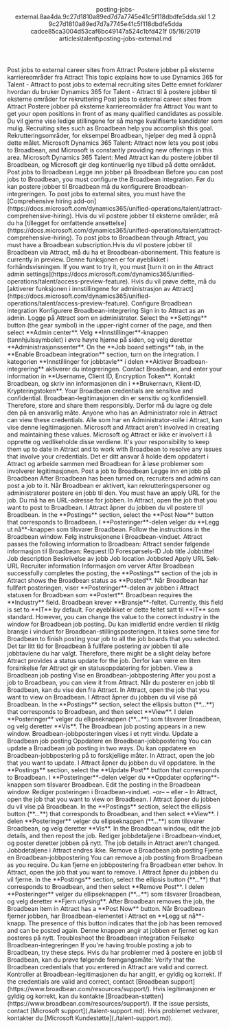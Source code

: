 <?xml version="1.0" encoding="UTF-8"?>
<xliff xmlns:logoport="urn:logoport:xliffeditor:xliff-extras:1.0" xmlns:tilt="urn:logoport:xliffeditor:tilt-non-translatables:1.0" xmlns:xsi="http://www.w3.org/2001/XMLSchema-instance" xmlns="urn:oasis:names:tc:xliff:document:1.2" xmlns:xliffext="urn:microsoft:content:schema:xliffextensions" version="1.2" xsi:schemaLocation="urn:oasis:names:tc:xliff:document:1.2 xliff-core-1.2-transitional.xsd">
  <file datatype="xml" source-language="en-US" original="posting-jobs-external.md" target-language="nb-NO">
    <header>
      <tool tool-company="Microsoft" tool-version="1.0-7889195" tool-name="mdxliff" tool-id="mdxliff"/>
      <xliffext:skl_file_name>posting-jobs-external.8aa4da.9c27d1810a89ed7d7a7745e41c5f118dbdfe5dda.skl</xliffext:skl_file_name>
      <xliffext:version>1.2</xliffext:version>
      <xliffext:ms.openlocfilehash>9c27d1810a89ed7d7a7745e41c5f118dbdfe5dda</xliffext:ms.openlocfilehash>
      <xliffext:ms.sourcegitcommit>cadce85ca3004d53caf6bc49147a524c1bfd421f</xliffext:ms.sourcegitcommit>
      <xliffext:ms.lasthandoff>05/16/2019</xliffext:ms.lasthandoff>
      <xliffext:ms.openlocfilepath>articles\talent\posting-jobs-external.md</xliffext:ms.openlocfilepath>
    </header>
    <body>
      <group extype="content" id="content">
        <trans-unit xml:space="preserve" translate="yes" id="101" restype="x-metadata">
          <source>Post jobs to external career sites from Attract</source>
        <target logoport:matchpercent="101" state="translated" state-qualifier="leveraged-tm">Postere jobber på eksterne karriereområder fra Attract</target></trans-unit>
        <trans-unit xml:space="preserve" translate="yes" id="102" restype="x-metadata">
          <source>This topic explains how to use Dynamics 365 for Talent - Attract to post jobs to external recruiting sites</source>
        <target logoport:matchpercent="101" state="translated" state-qualifier="leveraged-tm">Dette emnet forklarer hvordan du bruker Dynamics 365 for Talent - Attract til å postere jobber til eksterne områder for rekruttering</target></trans-unit>
        <trans-unit xml:space="preserve" translate="yes" id="103">
          <source>Post jobs to external career sites from Attract</source>
        <target logoport:matchpercent="101" state="translated" state-qualifier="leveraged-tm">Postere jobber på eksterne karriereområder fra Attract</target></trans-unit>
        <trans-unit xml:space="preserve" translate="yes" id="104">
          <source>You want to get your open positions in front of as many qualified candidates as possible.</source>
        <target logoport:matchpercent="101" state="translated" state-qualifier="leveraged-tm">Du vil gjerne vise ledige stillingene for så mange kvalifiserte kandidater som mulig.</target></trans-unit>
        <trans-unit xml:space="preserve" translate="yes" id="105">
          <source>Recruiting sites such as Broadbean help you accomplish this goal.</source>
        <target logoport:matchpercent="101" state="translated" state-qualifier="leveraged-tm">Rekrutteringsområder, for eksempel Broadbean, hjelper deg med å oppnå dette målet.</target></trans-unit>
        <trans-unit xml:space="preserve" translate="yes" id="106">
          <source>Microsoft Dynamics 365 Talent: Attract now lets you post jobs to Broadbean, and Microsoft is constantly providing new offerings in this area.</source>
        <target logoport:matchpercent="101" state="translated" state-qualifier="leveraged-tm">Microsoft Dynamics 365 Talent: Med Attract kan du postere jobber til Broadbean, og Microsoft gir deg kontinuerlig nye tilbud på dette området.</target></trans-unit>
        <trans-unit xml:space="preserve" translate="yes" id="107">
          <source>Post jobs to Broadbean</source>
        <target logoport:matchpercent="101" state="translated" state-qualifier="leveraged-tm">Legge inn jobber på Broadbean</target></trans-unit>
        <trans-unit xml:space="preserve" translate="yes" id="108">
          <source>Before you can post jobs to Broadbean, you must configure the Broadbean integration.</source>
        <target logoport:matchpercent="101" state="translated" state-qualifier="leveraged-tm">Før du kan postere jobber til Broadbean må du konfigurere Broadbean-integreringen.</target></trans-unit>
        <trans-unit xml:space="preserve" translate="yes" id="109">
          <source>To post jobs to external sites, you must have the <bpt id="p1">[</bpt>Comprehensive hiring add-on<ept id="p1">](https://docs.microsoft.com/dynamics365/unified-operations/talent/attract-comprehensive-hiring)</ept>.</source>
        <target logoport:matchpercent="100" state="translated" state-qualifier="leveraged-tm">Hvis du vil postere jobber til eksterne områder, må du ha <bpt id="p1">[</bpt>tillegget for omfattende ansettelse<ept id="p1">](https://docs.microsoft.com/dynamics365/unified-operations/talent/attract-comprehensive-hiring)</ept>.</target></trans-unit>
        <trans-unit xml:space="preserve" translate="yes" id="110">
          <source>To post jobs to Broadbean through Attract, you must have a Broadbean subscription.</source><target logoport:matchpercent="70" state="translated" state-qualifier="leveraged-mt">Hvis du vil postere jobber til Broadbean via Attract, må du ha et Broadbean-abonnement.</target>
        </trans-unit>
        <trans-unit xml:space="preserve" translate="yes" id="111">
          <source>This feature is currently in preview.</source>
        <target logoport:matchpercent="100" state="translated" state-qualifier="leveraged-tm">Denne funksjonen er for øyeblikket i forhåndsvisningen.</target></trans-unit>
        <trans-unit xml:space="preserve" translate="yes" id="112">
          <source>If you want to try it, you must <bpt id="p1">[</bpt>turn it on in the Attract admin settings<ept id="p1">](https://docs.microsoft.com/dynamics365/unified-operations/talent/access-preview-feature)</ept>.</source>
        <target logoport:matchpercent="100" state="translated" state-qualifier="leveraged-tm">Hvis du vil prøve dette, må du <bpt id="p1">[</bpt>aktiverer funksjonen i innstillingene for administrasjon av Attract<ept id="p1">](https://docs.microsoft.com/dynamics365/unified-operations/talent/access-preview-feature)</ept>.</target></trans-unit>
        <trans-unit xml:space="preserve" translate="yes" id="113">
          <source>Configure Broadbean integration</source>
        <target logoport:matchpercent="101" state="translated" state-qualifier="leveraged-tm">Konfigurere Broadbean-integrering</target></trans-unit>
        <trans-unit xml:space="preserve" translate="yes" id="114">
          <source>Sign in to Attract as an admin.</source>
        <target logoport:matchpercent="101" state="translated" state-qualifier="leveraged-tm">Logge på Attract som en administrator.</target></trans-unit>
        <trans-unit xml:space="preserve" translate="yes" id="115">
          <source>Select the <bpt id="p1">**</bpt>Settings<ept id="p1">**</ept> button (the gear symbol) in the upper-right corner of the page, and then select <bpt id="p2">**</bpt>Admin center<ept id="p2">**</ept>.</source>
        <target logoport:matchpercent="101" state="translated" state-qualifier="leveraged-tm">Velg <bpt id="p1">**</bpt>Innstillinger<ept id="p1">**</ept>-knappen (tannhjulssymbolet) i øvre høyre hjørne på siden, og velg deretter <bpt id="p2">**</bpt>Administrasjonssenter<ept id="p2">**</ept>.</target></trans-unit>
        <trans-unit xml:space="preserve" translate="yes" id="116">
          <source>On the <bpt id="p1">**</bpt>Job board settings<ept id="p1">**</ept> tab, in the <bpt id="p2">**</bpt>Enable Broadbean integration<ept id="p2">**</ept> section, turn on the integration.</source>
        <target logoport:matchpercent="101" state="translated" state-qualifier="leveraged-tm">I kategorien <bpt id="p1">**</bpt>Innstillinger for jobbtavle<ept id="p1">**</ept> i delen <bpt id="p2">**</bpt>Aktiver Broadbean-integrering<ept id="p2">**</ept> aktiverer du integreringen.</target></trans-unit>
        <trans-unit xml:space="preserve" translate="yes" id="117">
          <source>Contact Broadbean, and enter your information in <bpt id="p1">**</bpt>Username, Client ID, Encryption Token<ept id="p1">**</ept>.</source>
        <target logoport:matchpercent="101" state="translated" state-qualifier="leveraged-tm">Kontakt Broadbean, og skriv inn informasjonen din i <bpt id="p1">**</bpt>Brukernavn, Klient-ID, Krypteringstoken<ept id="p1">**</ept>.</target></trans-unit>
        <trans-unit xml:space="preserve" translate="yes" id="118">
          <source>Your Broadbean credentials are sensitive and confidential.</source>
        <target logoport:matchpercent="101" state="translated" state-qualifier="leveraged-tm">Broadbean-legitimasjonen din er sensitiv og konfidensiell.</target></trans-unit>
        <trans-unit xml:space="preserve" translate="yes" id="119">
          <source>Therefore, store and share them responsibly.</source>
        <target logoport:matchpercent="101" state="translated" state-qualifier="leveraged-tm">Derfor må du lagre og dele den på en ansvarlig måte.</target></trans-unit>
        <trans-unit xml:space="preserve" translate="yes" id="120">
          <source>Anyone who has an Administrator role in Attract can view these credentials.</source>
        <target logoport:matchpercent="101" state="translated" state-qualifier="leveraged-tm">Alle som har en Administrator-rolle i Attract, kan vise denne legitimasjonen.</target></trans-unit>
        <trans-unit xml:space="preserve" translate="yes" id="121">
          <source>Microsoft and Attract aren't involved in creating and maintaining these values.</source>
        <target logoport:matchpercent="101" state="translated" state-qualifier="leveraged-tm">Microsoft og Attract er ikke er involvert i å opprette og vedlikeholde disse verdiene.</target></trans-unit>
        <trans-unit xml:space="preserve" translate="yes" id="122">
          <source>It's your responsibility to keep them up to date in Attract and to work with Broadbean to resolve any issues that involve your credentials.</source>
        <target logoport:matchpercent="101" state="translated" state-qualifier="leveraged-tm">Det er ditt ansvar å holde dem oppdatert i Attract og arbeide sammen med Broadbean for å løse problemer som involverer legitimasjonen.</target></trans-unit>
        <trans-unit xml:space="preserve" translate="yes" id="123">
          <source>Post a job to Broadbean</source>
        <target logoport:matchpercent="101" state="translated" state-qualifier="leveraged-tm">Legge inn en jobb på Broadbean</target></trans-unit>
        <trans-unit xml:space="preserve" translate="yes" id="124">
          <source>After Broadbean has been turned on, recruiters and admins can post a job to it.</source>
        <target logoport:matchpercent="101" state="translated" state-qualifier="leveraged-tm">Når Broadbean er aktivert, kan rekrutteringspersoner og administratorer postere en jobb til den.</target></trans-unit>
        <trans-unit xml:space="preserve" translate="yes" id="125">
          <source>You must have an apply URL for the job.</source>
        <target logoport:matchpercent="101" state="translated" state-qualifier="leveraged-tm">Du må ha en URL-adresse for jobben.</target></trans-unit>
        <trans-unit xml:space="preserve" translate="yes" id="126">
          <source>In Attract, open the job that you want to post to Broadbean.</source>
        <target logoport:matchpercent="101" state="translated" state-qualifier="leveraged-tm">I Attract åpner du jobben du vil postere til Broadbean.</target></trans-unit>
        <trans-unit xml:space="preserve" translate="yes" id="127">
          <source>In the <bpt id="p1">**</bpt>Postings<ept id="p1">**</ept> section, select the <bpt id="p2">**</bpt>Post Now<ept id="p2">**</ept> button that corresponds to Broadbean.</source>
        <target logoport:matchpercent="101" state="translated" state-qualifier="leveraged-tm">I <bpt id="p1">**</bpt>Posteringer<ept id="p1">**</ept>-delen velger du <bpt id="p2">**</bpt>Legg ut nå<ept id="p2">**</ept>-knappen som tilsvarer Broadbean.</target></trans-unit>
        <trans-unit xml:space="preserve" translate="yes" id="128">
          <source>Follow the instructions in the Broadbean window.</source>
        <target logoport:matchpercent="101" state="translated" state-qualifier="leveraged-tm">Følg instruksjonene i Broadbean-vinduet.</target></trans-unit>
        <trans-unit xml:space="preserve" translate="yes" id="129">
          <source>Attract passes the following information to Broadbean:</source>
        <target logoport:matchpercent="101" state="translated" state-qualifier="leveraged-tm">Attract sender følgende informasjon til Broadbean:</target></trans-unit>
        <trans-unit xml:space="preserve" translate="yes" id="130">
          <source>Request ID</source>
        <target logoport:matchpercent="101" state="translated" state-qualifier="leveraged-tm">Forespørsels-ID</target></trans-unit>
        <trans-unit xml:space="preserve" translate="yes" id="131">
          <source>Job title</source>
        <target logoport:matchpercent="101" state="translated" state-qualifier="leveraged-tm">Jobbtittel</target></trans-unit>
        <trans-unit xml:space="preserve" translate="yes" id="132">
          <source>Job description</source>
        <target logoport:matchpercent="101" state="translated" state-qualifier="leveraged-tm">Beskrivelse av jobb</target></trans-unit>
        <trans-unit xml:space="preserve" translate="yes" id="133">
          <source>Job location</source>
        <target logoport:matchpercent="101" state="translated" state-qualifier="leveraged-tm">Jobbsted</target></trans-unit>
        <trans-unit xml:space="preserve" translate="yes" id="134">
          <source>Apply URL</source>
        <target logoport:matchpercent="101" state="translated" state-qualifier="leveraged-tm">Søk-URL</target></trans-unit>
        <trans-unit xml:space="preserve" translate="yes" id="135">
          <source>Recruiter information</source>
        <target logoport:matchpercent="101" state="translated" state-qualifier="leveraged-tm">Informasjon om verver</target></trans-unit>
        <trans-unit xml:space="preserve" translate="yes" id="136">
          <source>After Broadbean successfully completes the posting, the <bpt id="p1">**</bpt>Postings<ept id="p1">**</ept> section of the job in Attract shows the Broadbean status as <bpt id="p2">**</bpt>Posted<ept id="p2">**</ept>.</source>
        <target logoport:matchpercent="101" state="translated" state-qualifier="leveraged-tm">Når Broadbean har fullført posteringen, viser <bpt id="p1">**</bpt>Posteringer<ept id="p1">**</ept>-delen av jobben i Attract statusen for Broadbean som <bpt id="p2">**</bpt>Postert<ept id="p2">**</ept>.</target></trans-unit>
        <trans-unit xml:space="preserve" translate="yes" id="137">
          <source>Broadbean requires the <bpt id="p1">**</bpt>Industry<ept id="p1">**</ept> field.</source>
        <target logoport:matchpercent="101" state="translated" state-qualifier="leveraged-tm">Broadbean krever <bpt id="p1">**</bpt>Bransje<ept id="p1">**</ept>-feltet.</target></trans-unit>
        <trans-unit xml:space="preserve" translate="yes" id="138">
          <source>Currently, this field is set to <bpt id="p1">**</bpt>IT<ept id="p1">**</ept> by default.</source>
        <target logoport:matchpercent="101" state="translated" state-qualifier="leveraged-tm">For øyeblikket er dette feltet satt til <bpt id="p1">**</bpt>IT<ept id="p1">**</ept> som standard.</target></trans-unit>
        <trans-unit xml:space="preserve" translate="yes" id="139">
          <source>However, you can change the value to the correct industry in the window for Broadbean job posting.</source>
        <target logoport:matchpercent="101" state="translated" state-qualifier="leveraged-tm">Du kan imidlertid endre verdien til riktig bransje i vinduet for Broadbean-stillingsposteringen.</target></trans-unit>
        <trans-unit xml:space="preserve" translate="yes" id="140">
          <source>It takes some time for Broadbean to finish posting your job to all the job boards that you selected.</source>
        <target logoport:matchpercent="101" state="translated" state-qualifier="leveraged-tm">Det tar litt tid for Broadbean å fullføre postering av jobben til alle jobbtavlene du har valgt.</target></trans-unit>
        <trans-unit xml:space="preserve" translate="yes" id="141">
          <source>Therefore, there might be a slight delay before Attract provides a status update for the job.</source>
        <target logoport:matchpercent="101" state="translated" state-qualifier="leveraged-tm">Derfor kan være en liten forsinkelse før Attract gir en statusoppdatering for jobben.</target></trans-unit>
        <trans-unit xml:space="preserve" translate="yes" id="142">
          <source>View a Broadbean job posting</source>
        <target logoport:matchpercent="101" state="translated" state-qualifier="leveraged-tm">Vise en Broadbean-jobbpostering</target></trans-unit>
        <trans-unit xml:space="preserve" translate="yes" id="143">
          <source>After you post a job to Broadbean, you can view it from Attract.</source>
        <target logoport:matchpercent="101" state="translated" state-qualifier="leveraged-tm">Når du posterer en jobb til Broadbean, kan du vise den fra Attract.</target></trans-unit>
        <trans-unit xml:space="preserve" translate="yes" id="144">
          <source>In Attract, open the job that you want to view on Broadbean.</source>
        <target logoport:matchpercent="101" state="translated" state-qualifier="leveraged-tm">I Attract åpner du jobben du vil vise på Broadbean.</target></trans-unit>
        <trans-unit xml:space="preserve" translate="yes" id="145">
          <source>In the <bpt id="p1">**</bpt>Postings<ept id="p1">**</ept> section, select the ellipsis button (<bpt id="p2">**</bpt>...<ept id="p2">**</ept>) that corresponds to Broadbean, and then select <bpt id="p3">**</bpt>View<ept id="p3">**</ept>.</source>
        <target logoport:matchpercent="101" state="translated" state-qualifier="leveraged-tm">I delen <bpt id="p1">**</bpt>Posteringer<ept id="p1">**</ept> velger du ellipseknappen (<bpt id="p2">**</bpt>...<ept id="p2">**</ept>) som tilsvarer Broadbean, og velg deretter <bpt id="p3">**</bpt>Vis<ept id="p3">**</ept>.</target></trans-unit>
        <trans-unit xml:space="preserve" translate="yes" id="146">
          <source>The Broadbean job posting appears in a new window.</source>
        <target logoport:matchpercent="101" state="translated" state-qualifier="leveraged-tm">Broadbean-jobbposteringen vises i et nytt vindu.</target></trans-unit>
        <trans-unit xml:space="preserve" translate="yes" id="147">
          <source>Update a Broadbean job posting</source>
        <target logoport:matchpercent="101" state="translated" state-qualifier="leveraged-tm">Oppdatere en Broadbean-jobbpostering</target></trans-unit>
        <trans-unit xml:space="preserve" translate="yes" id="148">
          <source>You can update a Broadbean job posting in two ways.</source>
        <target logoport:matchpercent="101" state="translated" state-qualifier="leveraged-tm">Du kan oppdatere en Broadbean-jobbpostering på to forskjellige måter.</target></trans-unit>
        <trans-unit xml:space="preserve" translate="yes" id="149">
          <source>In Attract, open the job that you want to update.</source>
        <target logoport:matchpercent="101" state="translated" state-qualifier="leveraged-tm">I Attract åpner du jobben du vil oppdatere.</target></trans-unit>
        <trans-unit xml:space="preserve" translate="yes" id="150">
          <source>In the <bpt id="p1">**</bpt>Postings<ept id="p1">**</ept> section, select the <bpt id="p2">**</bpt>Update Post<ept id="p2">**</ept> button that corresponds to Broadbean.</source>
        <target logoport:matchpercent="101" state="translated" state-qualifier="leveraged-tm">I <bpt id="p1">**</bpt>Posteringer<ept id="p1">**</ept>-delen velger du <bpt id="p2">**</bpt>Oppdater oppføring<ept id="p2">**</ept>-knappen som tilsvarer Broadbean.</target></trans-unit>
        <trans-unit xml:space="preserve" translate="yes" id="151">
          <source>Edit the posting in the Broadbean window.</source>
        <target logoport:matchpercent="101" state="translated" state-qualifier="leveraged-tm">Rediger posteringen i Broadbean-vinduet.</target></trans-unit>
        <trans-unit xml:space="preserve" translate="yes" id="152">
          <source>–or–</source>
        <target logoport:matchpercent="101" state="translated" state-qualifier="leveraged-tm">– eller –</target></trans-unit>
        <trans-unit xml:space="preserve" translate="yes" id="153">
          <source>In Attract, open the job that you want to view on Broadbean.</source>
        <target logoport:matchpercent="101" state="translated" state-qualifier="leveraged-tm">I Attract åpner du jobben du vil vise på Broadbean.</target></trans-unit>
        <trans-unit xml:space="preserve" translate="yes" id="154">
          <source>In the <bpt id="p1">**</bpt>Postings<ept id="p1">**</ept> section, select the ellipsis button (<bpt id="p2">**</bpt>...<ept id="p2">**</ept>) that corresponds to Broadbean, and then select <bpt id="p3">**</bpt>View<ept id="p3">**</ept>.</source>
        <target logoport:matchpercent="101" state="translated" state-qualifier="leveraged-tm">I delen <bpt id="p1">**</bpt>Posteringer<ept id="p1">**</ept> velger du ellipseknappen (<bpt id="p2">**</bpt>...<ept id="p2">**</ept>) som tilsvarer Broadbean, og velg deretter <bpt id="p3">**</bpt>Vis<ept id="p3">**</ept>.</target></trans-unit>
        <trans-unit xml:space="preserve" translate="yes" id="155">
          <source>In the Broadbean window, edit the job details, and then repost the job.</source>
        <target logoport:matchpercent="101" state="translated" state-qualifier="leveraged-tm">Rediger jobbdetaljene i Broadbean-vinduet, og poster deretter jobben på nytt.</target></trans-unit>
        <trans-unit xml:space="preserve" translate="yes" id="156">
          <source>The job details in Attract aren't changed.</source>
        <target logoport:matchpercent="101" state="translated" state-qualifier="leveraged-tm">Jobbdetaljene i Attract endres ikke.</target></trans-unit>
        <trans-unit xml:space="preserve" translate="yes" id="157">
          <source>Remove a Broadbean job posting</source>
        <target logoport:matchpercent="101" state="translated" state-qualifier="leveraged-tm">Fjerne en Broadbean-jobbpostering</target></trans-unit>
        <trans-unit xml:space="preserve" translate="yes" id="158">
          <source>You can remove a job posting from Broadbean as you require.</source>
        <target logoport:matchpercent="101" state="translated" state-qualifier="leveraged-tm">Du kan fjerne en jobbpostering fra Broadbean etter behov.</target></trans-unit>
        <trans-unit xml:space="preserve" translate="yes" id="159">
          <source>In Attract, open the job that you want to remove.</source>
        <target logoport:matchpercent="101" state="translated" state-qualifier="leveraged-tm">I Attract åpner du jobben du vil fjerne.</target></trans-unit>
        <trans-unit xml:space="preserve" translate="yes" id="160">
          <source>In the <bpt id="p1">**</bpt>Postings<ept id="p1">**</ept> section, select the ellipsis button (<bpt id="p2">**</bpt>...<ept id="p2">**</ept>) that corresponds to Broadbean, and then select <bpt id="p3">**</bpt>Remove Post<ept id="p3">**</ept>.</source>
        <target logoport:matchpercent="101" state="translated" state-qualifier="leveraged-tm">I delen <bpt id="p1">**</bpt>Posteringer<ept id="p1">**</ept> velger du ellipseknappen (<bpt id="p2">**</bpt>...<ept id="p2">**</ept>) som tilsvarer Broadbean, og velg deretter <bpt id="p3">**</bpt>Fjern utlysing<ept id="p3">**</ept>.</target></trans-unit>
        <trans-unit xml:space="preserve" translate="yes" id="161">
          <source>After Broadbean removes the job, the Broadbean item in Attract has a <bpt id="p1">**</bpt>Post Now<ept id="p1">**</ept> button.</source>
        <target logoport:matchpercent="101" state="translated" state-qualifier="leveraged-tm">Når Broadbean fjerner jobben, har Broadbean-elementet i Attract en <bpt id="p1">**</bpt>Legg ut nå<ept id="p1">**</ept>-knapp.</target></trans-unit>
        <trans-unit xml:space="preserve" translate="yes" id="162">
          <source>The presence of this button indicates that the job has been removed and can be posted again.</source>
        <target logoport:matchpercent="101" state="translated" state-qualifier="leveraged-tm">Denne knappen angir at jobben er fjernet og kan posteres på nytt.</target></trans-unit>
        <trans-unit xml:space="preserve" translate="yes" id="163">
          <source>Troubleshoot the Broadbean integration</source>
        <target logoport:matchpercent="101" state="translated" state-qualifier="leveraged-tm">Feilsøke Broadbean-integreringen</target></trans-unit>
        <trans-unit xml:space="preserve" translate="yes" id="164">
          <source>If you're having trouble posting a job to Broadbean, try these steps.</source>
        <target logoport:matchpercent="101" state="translated" state-qualifier="leveraged-tm">Hvis du har problemer med å postere en jobb til Broadbean, kan du prøve følgende fremgangsmåte:</target></trans-unit>
        <trans-unit xml:space="preserve" translate="yes" id="165">
          <source>Verify that the Broadbean credentials that you entered in Attract are valid and correct.</source>
        <target logoport:matchpercent="101" state="translated" state-qualifier="leveraged-tm">Kontroller at Broadbean-legitimasjonen du har angitt, er gyldig og korrekt.</target></trans-unit>
        <trans-unit xml:space="preserve" translate="yes" id="166">
          <source>If the credentials are valid and correct, contact <bpt id="p1">[</bpt>Broadbean support<ept id="p1">](https://www.broadbean.com/resources/support/)</ept>.</source>
        <target logoport:matchpercent="101" state="translated" state-qualifier="leveraged-tm">Hvis legitimasjonen er gyldig og korrekt, kan du kontakte <bpt id="p1">[</bpt>Broadbean-støtten<ept id="p1">](https://www.broadbean.com/resources/support/)</ept>.</target></trans-unit>
        <trans-unit xml:space="preserve" translate="yes" id="167">
          <source>If the issue persists, contact <bpt id="p1">[</bpt>Microsoft support<ept id="p1">](./talent-support.md)</ept>.</source>
        <target logoport:matchpercent="101" state="translated" state-qualifier="leveraged-tm">Hvis problemet vedvarer, kontakter du <bpt id="p1">[</bpt>Microsoft Kundestøtte<ept id="p1">](./talent-support.md)</ept>.</target></trans-unit>
      </group>
    </body>
  </file>
</xliff>